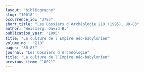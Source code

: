 ```yaml
---
layout: "bibliography"
slug: "10018"
occurrence_id: "3785"
short_title: "Les Dossiers d´Archéologie 210 (1995), 80-83"
author: "Weisberg, David B."
publication_year: "1995"
title: "La culture de l´Empire néo-babylonien"
volume_no_: "210"
pages: "80-83"
journal: "Les Dossiers d´Archéologie"
title: "La culture de l´Empire néo-babylonien"
previous_item: "10021"
---
```

